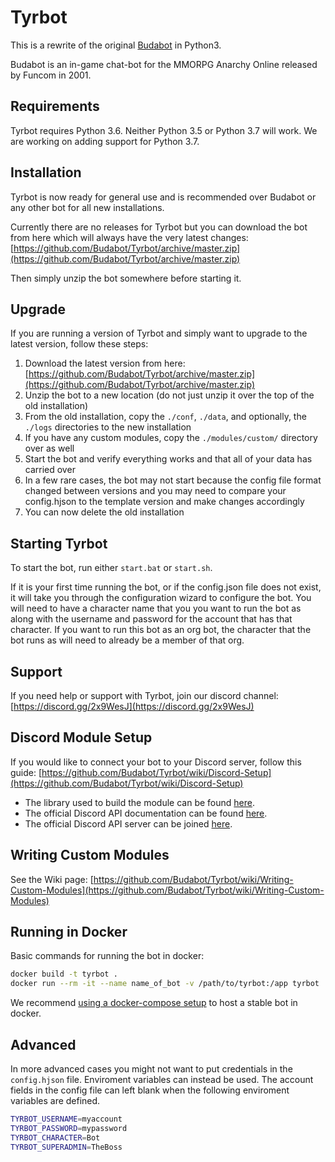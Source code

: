 # Tyrbot

This is a rewrite of the original [Budabot](https://github.com/Budabot/Budabot) in Python3.  

Budabot is an in-game chat-bot for the MMORPG Anarchy Online released by Funcom in 2001.

## Requirements

Tyrbot requires Python 3.6.  Neither Python 3.5 or Python 3.7 will work.  We are working on adding support for Python 3.7.

## Installation

Tyrbot is now ready for general use and is recommended over Budabot or any other bot for all new installations.

Currently there are no releases for Tyrbot but you can download the bot from here which will always have the very latest changes: [https://github.com/Budabot/Tyrbot/archive/master.zip](https://github.com/Budabot/Tyrbot/archive/master.zip)

Then simply unzip the bot somewhere before starting it.

## Upgrade

If you are running a version of Tyrbot and simply want to upgrade to the latest version, follow these steps:

1. Download the latest version from here: [https://github.com/Budabot/Tyrbot/archive/master.zip](https://github.com/Budabot/Tyrbot/archive/master.zip)
1. Unzip the bot to a new location (do not just unzip it over the top of the old installation)
1. From the old installation, copy the `./conf`, `./data`, and optionally, the `./logs` directories to the new installation
1. If you have any custom modules, copy the `./modules/custom/` directory over as well
1. Start the bot and verify everything works and that all of your data has carried over
1. In a few rare cases, the bot may not start because the config file format changed between versions and you may need to compare your config.hjson to the template version and make changes accordingly
1. You can now delete the old installation

## Starting Tyrbot

To start the bot, run either `start.bat` or `start.sh`.

If it is your first time running the bot, or if the config.json file does not exist, it will take you through the configuration wizard to configure the bot. You will need to have a character name that you you want to run the bot as along with the username and password for the account that has that character. If you want to run this bot as an org bot, the character that the bot runs as will need to already be a member of that org.

## Support

If you need help or support with Tyrbot, join our discord channel: [https://discord.gg/2x9WesJ](https://discord.gg/2x9WesJ)

## Discord Module Setup

If you would like to connect your bot to your Discord server, follow this guide:
[https://github.com/Budabot/Tyrbot/wiki/Discord-Setup](https://github.com/Budabot/Tyrbot/wiki/Discord-Setup)

- The library used to build the module can be found [here](https://discordpy.readthedocs.io/en/latest/index.html).
- The official Discord API documentation can be found [here](https://discordapp.com/developers/docs/intro).
- The official Discord API server can be joined [here](https://discord.gg/discord-api).

## Writing Custom Modules

See the Wiki page: [https://github.com/Budabot/Tyrbot/wiki/Writing-Custom-Modules](https://github.com/Budabot/Tyrbot/wiki/Writing-Custom-Modules)

## Running in Docker

Basic commands for running the bot in docker:

```bash
docker build -t tyrbot .
docker run --rm -it --name name_of_bot -v /path/to/tyrbot:/app tyrbot
```

We recommend [using a docker-compose setup](https://github.com/Budabot/Tyrbot/wiki/Running-Tyrbot-with-Docker-Compose)
to host a stable bot in docker.

## Advanced

In more advanced cases you might not want to put credentials
in the `config.hjson` file. Enviroment variables can instead
be used. The account fields in the config file can left blank when
the following enviroment variables are defined.

```bash
TYRBOT_USERNAME=myaccount
TYRBOT_PASSWORD=mypassword
TYRBOT_CHARACTER=Bot
TYRBOT_SUPERADMIN=TheBoss
```
